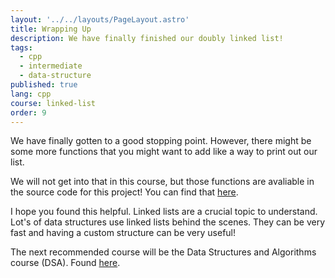 ```yaml
---
layout: '../../layouts/PageLayout.astro'
title: Wrapping Up
description: We have finally finished our doubly linked list!
tags:
  - cpp
  - intermediate
  - data-structure
published: true
lang: cpp
course: linked-list
order: 9
---
```


We have finally gotten to a good stopping point. However, there might be some more functions that you might want to add like a way to print out our list.

We will not get into that in this course, but those functions are avaliable in the source code for this project! You can find that [here]().

I hope you found this helpful. Linked lists are a crucial topic to understand. Lot's of data structures use linked lists behind the scenes. They can be very fast and having a custom structure can be very useful!

The next recommended course will be the Data Structures and Algorithms course (DSA). Found [here](https://codesantacruz.com/courses/cpp/dsa/intro/).